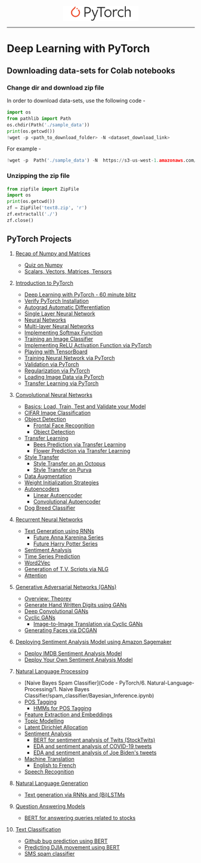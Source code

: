 <p align="center"><img width="40%" src="logo/Pytorch_logo.png" /></p>

--------------------------------------------------------------------------------

# Deep Learning with PyTorch

## Downloading data-sets for Colab notebooks
### Change dir and download zip file
In order to download data-sets, use the following code -
```python
import os
from pathlib import Path
os.chdir(Path('./sample_data'))
print(os.getcwd())
!wget -p <path_to_download_folder> -N <dataset_download_link>
```
For example - 
```python
!wget -p  Path('./sample_data') -N  https://s3-us-west-1.amazonaws.com/udacity-aind/dog-project/dogImages.zip
```
### Unzipping the zip file
```python
from zipfile import ZipFile
import os
print(os.getcwd())
zf = ZipFile('text8.zip', 'r')
zf.extractall('./')
zf.close()
```


## PyTorch Projects

1. [Recap of Numpy and Matrices](./Code%20-%20PyTorch/0.%20Recap%20Numpy%20and%20Matrices)
    * [Quiz on Numpy](./Code%20-%20PyTorch/0.%20Recap%20Numpy%20and%20Matrices/NumPy_Quiz.py)
    * [Scalars, Vectors, Matrices, Tensors](./Code%20-%20PyTorch/0.%20Recap%20Numpy%20and%20Matrices/Scalars,_Vectors,_Matricies_and_Tensors.ipynb)
    
2. [Introduction to PyTorch](./Code%20-%20PyTorch/1.%20Intro%20to%20PyTorch)
    * [Deep Learning with PyTorch - 60 minute blitz](./Code%20-%20PyTorch/1.%20Intro%20to%20PyTorch/01.%20Deep_Learning_with_PyTorch_A_60_Minute_Blitz_.ipynb)
    * [Verify PyTorch Installation](./Code%20-%20PyTorch/1.%20Intro%20to%20PyTorch/01.verify_pytorch_installation.ipynb)
    * [Autograd Automatic Differentiation](./Code%20-%20PyTorch/1.%20Intro%20to%20PyTorch/02.%20Autograd_Automatic_Differentiation.ipynb)
    * [Single Layer Neural Network](./Code%20-%20PyTorch/1.%20Intro%20to%20PyTorch/02.single_layer_neural_network.ipynb)
    * [Neural Networks](./Code%20-%20PyTorch/1.%20Intro%20to%20PyTorch/03.%20Neural_networks.ipynb)
    * [Multi-layer Neural Networks](./Code%20-%20PyTorch/1.%20Intro%20to%20PyTorch/03.mutilayer_neural_network.ipynb)
    * [Implementing Softmax Function](./Code%20-%20PyTorch/1.%20Intro%20to%20PyTorch/04.implementing_softmax.ipynb)
    * [Training an Image Classifier](./Code%20-%20PyTorch/1.%20Intro%20to%20PyTorch/04_Training_an_image_classifier.ipynb)
    * [Implementing ReLU Activation Function via PyTorch](./Code%20-%20PyTorch/1.%20Intro%20to%20PyTorch/05.ReLU_using_pytorch.ipynb)
    * [Playing with TensorBoard](./Code%20-%20PyTorch/1.%20Intro%20to%20PyTorch/05_Playing_with_TensorBoard.ipynb)
    * [Training Neural Network via PyTorch](./Code%20-%20PyTorch/1.%20Intro%20to%20PyTorch/06.training_neural_network_via_pytorch.ipynb)
    * [Validation via PyTorch](./Code%20-%20PyTorch/1.%20Intro%20to%20PyTorch/07.%20Validating_using_pytorch.ipynb)
    * [Regularization via PyTorch](./Code%20-%20PyTorch/1.%20Intro%20to%20PyTorch/08.%20Regularization_using_pytorch.ipynb)
    * [Loading Image Data via PyTorch](./Code%20-%20PyTorch/1.%20Intro%20to%20PyTorch/09.%20loading_image_data_via_pytorch.ipynb)
    * [Transfer Learning via PyTorch](./Code%20-%20PyTorch/1.%20Intro%20to%20PyTorch/10.%20Transfer_learning_via_pytorch.ipynb)
 
3. [Convolutional Neural Networks](./Code%20-%20PyTorch/2.%20Convolution%20Neural%20Networks)
    * [Basics: Load, Train, Test and Validate your Model](./Code%20-%20PyTorch/2.%20Convolution%20Neural%20Networks/1.%20Basics/Load_train_test_and_validate_your_model.ipynb)
    * [CIFAR Image Classification](./Code%20-%20PyTorch/2.%20Convolution%20Neural%20Networks/2.%20Image%20Classification/CIFAR_image_classifier.ipynb)
    * [Object Detection](./Code%20-%20PyTorch/2.%20Convolution%20Neural%20Networks/3.%20Object%20Detection)
        * [Frontal Face Recognition](./Code%20-%20PyTorch/2.%20Convolution%20Neural%20Networks/3.%20Object%20Detection/frontal_face_recognition.ipynb)
        * [Object Detection](./Code%20-%20PyTorch/2.%20Convolution%20Neural%20Networks/3.%20Object%20Detection/Object_Detection.ipynb)
    * [Transfer Learning](./Code%20-%20PyTorch/2.%20Convolution%20Neural%20Networks/4.%20Transfer%20Learning)
        * [Bees Prediction via Transfer Learning](./Code%20-%20PyTorch/2.%20Convolution%20Neural%20Networks/4.%20Transfer%20Learning/Transfer_Learning_predict_bees.ipynb)
        * [Flower Prediction via Transfer Learning](./Code%20-%20PyTorch/2.%20Convolution%20Neural%20Networks/4.%20Transfer%20Learning/Transfer_Learning_predict_flowers.ipynb)
    * [Style Transfer](./Code%20-%20PyTorch/2.%20Convolution%20Neural%20Networks/5.%20Style%20Transfer)
        * [Style Transfer on an Octopus](./Code%20-%20PyTorch/2.%20Convolution%20Neural%20Networks/5.%20Style%20Transfer/style_transfer_on_octopus.ipynb)
        * [Style Transfer on Purva](./Code%20-%20PyTorch/2.%20Convolution%20Neural%20Networks/5.%20Style%20Transfer/style_transfer_on_purva.ipynb)
    * [Data Augmentation](./Code%20-%20PyTorch/2.%20Convolution%20Neural%20Networks/6.%20Data%20augmentation)
    * [Weight Initialization Strategies](./Code%20-%20PyTorch/2.%20Convolution%20Neural%20Networks/7.%20Weight%20Initialization%20Strategies/Weight_initialization.ipynb)
    * [Autoencoders](./Code%20-%20PyTorch/2.%20Convolution%20Neural%20Networks/8.%20Autoencoders)
        * [Linear Autoencoder](./Code%20-%20PyTorch/2.%20Convolution%20Neural%20Networks/8.%20Autoencoders/linear_autoencoder.ipynb)
        * [Convolutional Autoencoder](./Code%20-%20PyTorch/2.%20Convolution%20Neural%20Networks/8.%20Autoencoders/convolution_autoencoder.ipynb)
    * [Dog Breed Classifier](./Code%20-%20PyTorch/2.%20Convolution%20Neural%20Networks/9.%20Dog%20breed%20classifier)
    
 4. [Recurrent Neural Networks](./Code%20-%20PyTorch/3.%20Recurrent%20Neural%20Networks)
    * [Text Generation using RNNs](./Code%20-%20PyTorch/3.%20Recurrent%20Neural%20Networks/1.%20Text%20generation%20using%20RNNs)
        * [Future Anna Karenina Series](./Code%20-%20PyTorch/3.%20Recurrent%20Neural%20Networks/1.%20Text%20generation%20using%20RNNs/future_anna_karenina.ipynb)
        * [Future Harry Potter Series](./Code%20-%20PyTorch/3.%20Recurrent%20Neural%20Networks/1.%20Text%20generation%20using%20RNNs/future_harry_potter_series.ipynb)
    * [Sentiment Analysis](./Code%20-%20PyTorch/3.%20Recurrent%20Neural%20Networks/2.%20Sentiment%20Analysis/sentiment_analysis.ipynb)
    * [Time Series Prediction](./Code%20-%20PyTorch/3.%20Recurrent%20Neural%20Networks/3.%20Time%20Series%20Prediction)
    * [Word2Vec](./Code%20-%20PyTorch/3.%20Recurrent%20Neural%20Networks/4.%20Word2Vec)
    * [Generation of T.V. Scripts via NLG](./Code%20-%20PyTorch/3.%20Recurrent%20Neural%20Networks/5.%20Generate%20TV%20Scripts)
    * [Attention](./Code%20-%20PyTorch/3.%20Recurrent%20Neural%20Networks/6.%20Attention/Readme.md)
 
 5. [Generative Adversarial Networks (GANs)](./Code%20-%20PyTorch/4.%20Generative%20Adversarial%20Networks%20(GANs))
    * [Overview: Theorey](./Code%20-%20PyTorch/4.%20Generative%20Adversarial%20Networks%20(GANs)/Readme.md)
    * [Generate Hand Written Digits using GANs](./Code%20-%20PyTorch/4.%20Generative%20Adversarial%20Networks%20(GANs)/1.%20Generating%20hand-written%20digits%20using%20GANs/Hand_written_digit_generation_via_GANs.ipynb)
    * [Deep Convolutional GANs](./Code%20-%20PyTorch/4.%20Generative%20Adversarial%20Networks%20(GANs)/2.%20Deep%20Convolution%20GANs/Deep_Convolution_GANs.ipynb)
    * [Cyclic GANs](./Code%20-%20PyTorch/4.%20Generative%20Adversarial%20Networks%20(GANs)/3.%20Cyclic%20GANs/Readme.md)
        * [Image-to-Image Translation via Cyclic GANs](./Code%20-%20PyTorch/4.%20Generative%20Adversarial%20Networks%20(GANs)/3.%20Cyclic%20GANs/Image-to-Image%20Translation%20via%20Cyclic%20GANs/Image_to_image_translation_via_Cyclic_GANs.ipynb)
    * [Generating Faces via DCGAN](./Code%20-%20PyTorch/4.%20Generative%20Adversarial%20Networks%20(GANs)/4.%20Generate%20Faces%20via%20DCGAN/dlnd_face_generation.ipynb)
    
 6. [Deploying Sentiment Analysis Model using Amazon Sagemaker](./Code%20-%20PyTorch/5.%20Deploy%20Models%20to%20PROD%20via%20Amazon%20Sagemaker)
    * [Deploy IMDB Sentiment Analysis Model](./Code%20-%20PyTorch/5.%20Deploy%20Models%20to%20PROD%20via%20Amazon%20Sagemaker/1.%20Deploy%20IMDB%20Sentiment%20Analysis%20Model/IMDB%20Sentiment%20Analysis%20-%20XGBoost%20-%20Web%20App.ipynb)
    * [Deploy Your Own Sentiment Analysis Model](./Code%20-%20PyTorch/5.%20Deploy%20Models%20to%20PROD%20via%20Amazon%20Sagemaker/2.%20Deploy%20your%20own%20sentiment%20analysis%20model/SageMaker%20Project.ipynb)
    
 7. [Natural Language Processing](./Code%20-%20PyTorch/6.%20Natural-Language-Processing)
    * [Naive Bayes Spam Classifier](Code - PyTorch/6. Natural-Language-Processing/1. Naive Bayes Classifier/spam_classifier/Bayesian_Inference.ipynb)
    * [POS Tagging](./Code%20-%20PyTorch/6.%20Natural-Language-Processing/2.%20Parts%20of%20Speech%20Tagging/Readme.md)
        * [HMMs for POS Tagging](./Code%20-%20PyTorch/6.%20Natural-Language-Processing/2.%20Parts%20of%20Speech%20Tagging/HMM%20Tagger.ipynb)
    * [Feature Extraction and Embeddings](./Code%20-%20PyTorch/6.%20Natural-Language-Processing/3.%20Feature%20Extraction%20&%20Embeddings/Readme.md)
    * [Topic Modelling](./Code%20-%20PyTorch/6.%20Natural-Language-Processing/4.%20Topic%20Modelling/Readme.md)
    * [Latent Dirichlet Allocation](./Code%20-%20PyTorch/6.%20Natural-Language-Processing/4.%20Topic%20Modelling/Latent_dirichlet_allocation.ipynb)
    * [Sentiment Analysis](./Code%20-%20PyTorch/6.%20Natural-Language-Processing/5.%20Sentiment%20Analysis)
        * [BERT for sentiment analysis of Twits (StockTwits)](./Code%20-%20PyTorch/6.%20Natural-Language-Processing/5.%20Sentiment%20Analysis/bert-for-sentiment-analysis-of-stock-twits.ipynb)
        * [EDA and sentiment analysis of COVID-19 tweets](./Code%20-%20PyTorch/6.%20Natural-Language-Processing/5.%20Sentiment%20Analysis/covid19-tweets-eda-and-sentiment-analysis.ipynb)
        * [EDA and sentiment analysis of Joe Biden's tweets](./Code%20-%20PyTorch/6.%20Natural-Language-Processing/5.%20Sentiment%20Analysis/eda-and-sentiment-analysis-of-joe-biden-tweets.ipynb)
    * [Machine Translation](./Code%20-%20PyTorch/6.%20Natural-Language-Processing/6.%20Machine%20Translation/Readme.md)
        * [English to French](./Code%20-%20PyTorch/6.%20Natural-Language-Processing/6.%20Machine%20Translation/machine_translation.ipynb)
    * [Speech Recognition](./Code%20-%20PyTorch/6.%20Natural-Language-Processing/7.%20Speech%20Recognition/vui_notebook.ipynb)

8.  [Natural Language Generation](./Code%20-%20PyTorch/6.%20Natural-Language-Processing/8.%20Natural%20Language%20Generation)
    * [Text generation via RNNs and (Bi)LSTMs](./Code%20-%20PyTorch/6.%20Natural-Language-Processing/8.%20Natural%20Language%20Generation/text-generation-via-rnn-and-lstms-pytorch.ipynb)

9. [Question Answering Models](./Code%20-%20PyTorch/6.%20Natural-Language-Processing/9.%20Question%20Answering)
    * [BERT for answering queries related to stocks](./Code%20-%20PyTorch/6.%20Natural-Language-Processing/9.%20Question%20Answering/bert-for-answering-queries-related-to-stocks.ipynb)

10. [Text Classification](./Code%20-%20PyTorch/6.%20Natural-Language-Processing/10.%20Text%20Classification/)
    * [Github bug prediction using BERT](./Code%20-%20PyTorch/6.%20Natural-Language-Processing/10.%20Text%20Classification/github-bug-prediction-via-bert.ipynb)
    * [Predicting DJIA movement using BERT](./Code%20-%20PyTorch/6.%20Natural-Language-Processing/10.%20Text%20Classification/predicting-DJIA-movement-with-BERT.ipynb)
    * [SMS spam classifier](./Code%20-%20PyTorch/6.%20Natural-Language-Processing/10.%20Text%20Classification/sms-spam-classifier.ipynb) 
        